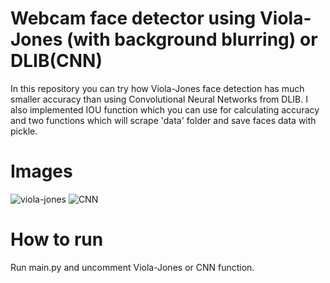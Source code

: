 # Webcam face detector using Viola-Jones (with background blurring) or DLIB(CNN)
In this repository you can try how Viola-Jones face detection has much smaller accuracy than 
using Convolutional Neural Networks from DLIB. I also implemented IOU function which you
can use for calculating accuracy and two functions which will scrape 'data' folder and
save faces data with pickle. 

# Images
![viola-jones](https://user-images.githubusercontent.com/57987397/131225827-bf88b819-0ff5-45f1-b10b-910122ecc0af.jpg)
![CNN](https://user-images.githubusercontent.com/57987397/131225831-b05dfbdf-3205-4f67-b1b6-21cc7ff58ed2.jpg)

# How to run
Run main.py and uncomment Viola-Jones or CNN function.
